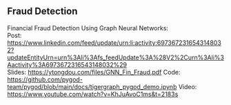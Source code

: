 ## Fraud Detection ##
Financial Fraud Detection Using Graph Neural Networks:  
Post: https://www.linkedin.com/feed/update/urn:li:activity:6973672316543148032?updateEntityUrn=urn%3Ali%3Afs_feedUpdate%3A%28V2%2Curn%3Ali%3Aactivity%3A6973672316543148032%29  
Slides: https://ytongdou.com/files/GNN_Fin_Fraud.pdf
Code: https://github.com/pygod-team/pygod/blob/main/docs/tigergraph_pygod_demo.ipynb
Video: https://www.youtube.com/watch?v=KhJuAvoC1ms&t=2183s

